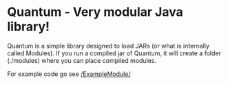 # Quantum - Very modular Java library!

Quantum is a simple library designed to load JARs (or what is internally called Modules).
If you run a compiled jar of Quantum, it will create a folder (./modules) where you can place compiled modules.

For example code go see [/ExampleModule/](https://github.com/AverseMoon/Quantum/tree/main/ExampleModule)

